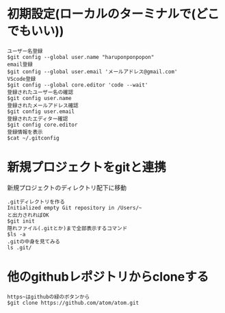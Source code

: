 # 初期設定(ローカルのターミナルで(どこでもいい))
```
ユーザー名登録  
$git config --global user.name "haruponponpopon"  
email登録  
$git config --global user.email 'メールアドレス@gmail.com'  
VScode登録  
$git config --global core.editor 'code --wait'  
登録されたユーザー名の確認  
$git config user.name  
登録されたメールアドレス確認  
$git config user.email  
登録されたエディター確認  
$git config core.editor  
登録情報を表示
$cat ~/.gitconfig
```
# 新規プロジェクトをgitと連携   
新規プロジェクトのディレクトリ配下に移動  
```
.gitディレクトリを作る  
Initialized empty Git repository in /Users/~  
と出力されればOK  
$git init  
隠れファイル(.gitとか)まで全部表示するコマンド  
$ls -a
.gitの中身を見てみる  
ls .git/  
```
# 他のgithubレポジトリからcloneする  
```
https~はgithubの緑のボタンから
$git clone https://github.com/atom/atom.git
```

